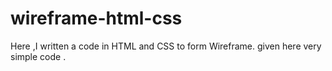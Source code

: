 # wireframe-html-css
Here ,I written a code in HTML and CSS to form Wireframe. given here very simple code .
